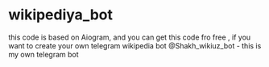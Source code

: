 # wikipediya_bot
this code is based on Aiogram, and you can get this code fro free , if you want to create  your own telegram wikipedia bot
@Shakh_wikiuz_bot - this is my own telegram bot 
